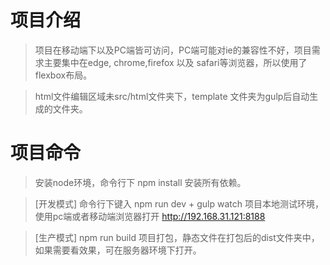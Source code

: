 # 项目介绍
> 项目在移动端下以及PC端皆可访问，PC端可能对ie的兼容性不好，项目需求主要集中在edge, chrome,firefox 以及 safari等浏览器，所以使用了flexbox布局。

> html文件编辑区域未src/html文件夹下，template 文件夹为gulp后自动生成的文件夹。

# 项目命令
> 安装node环境，命令行下 npm install 安装所有依赖。

> [开发模式] 命令行下键入 npm run dev + gulp watch 项目本地测试环境，使用pc端或者移动端浏览器打开 http://192.168.31.121:8188

> [生产模式] npm run build 项目打包，静态文件在打包后的dist文件夹中，如果需要看效果，可在服务器环境下打开。


